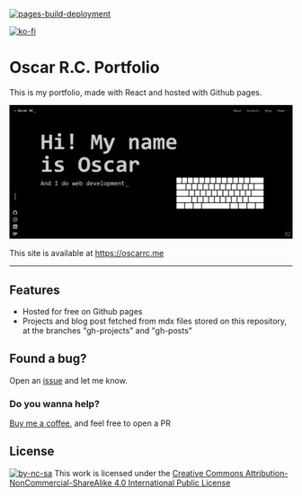 
[![pages-build-deployment](https://github.com/oscarrc/oscarrc.github.io/actions/workflows/pages/pages-build-deployment/badge.svg)](https://github.com/oscarrc/oscarrc.github.io/actions/workflows/pages/pages-build-deployment)


[![ko-fi](https://ko-fi.com/img/githubbutton_sm.svg)](https://ko-fi.com/Y8Y43D7I3)


# Oscar R.C. Portfolio

This is my portfolio, made with React and hosted with Github pages.

![OscarRC](https://github.com/oscarrc/oscarrc.github.io/blob/master/public/screenshot.png?raw=true "Oscar R.C. Portfolio")

This site is available at https://oscarrc.me

---

## Features

* Hosted for free on Github pages
* Projects and blog post fetched from mdx files stored on this repository, at the branches "gh-projects" and "gh-posts"

## Found a bug?

Open an [issue](https://github.com/oscarrc/oscarrc.github.io/issues) and let me know.


### Do you wanna help?

[Buy me a coffee](https://ko-fi.com/Y8Y43D7I3), and feel free to open a PR


## License

[![by-nc-sa](https://i.creativecommons.org/l/by-nc-sa/4.0/80x15.png)](http://creativecommons.org/licenses/by-nc-sa/4.0/) This work is licensed under the [Creative Commons Attribution-NonCommercial-ShareAlike 4.0 International Public License](https://github.com/oscarrc/oscarrc.github.io/blob/master/LICENSE.md)

